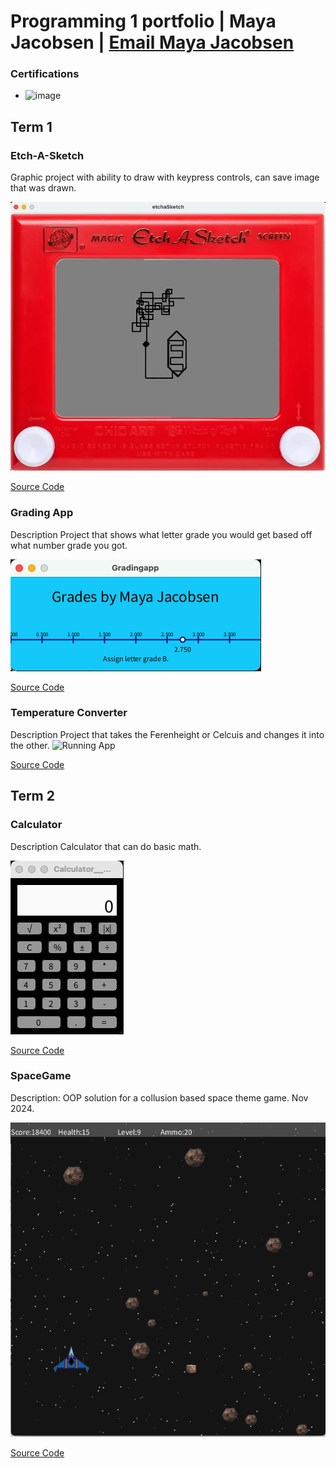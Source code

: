 # Programming 1 portfolio | Maya Jacobsen | [Email Maya Jacobsen](mailto:mayajacobsen9@gmail.com)
### Certifications
- ![image](https://github.com/user-attachments/assets/77d61502-cf99-4f0b-a119-d142fc5c831d)

 
## Term 1
### Etch-A-Sketch

Graphic project with ability to draw with keypress controls, can save image that was drawn.

![Running Appl](https://github.com/9660543/programmingportfolio/blob/main/images/Etch-A-Sketch.png?raw=true)


[Source Code](https://github.com/9660543/programmingportfolio/tree/main/src/term1/Etch-A-Scetch)

### Grading App

Description
Project that shows what letter grade you would get based off what number grade you got.

![Running App](https://github.com/9660543/programmingportfolio/blob/main/images/gradingApp.png?raw=true)


[Source Code](https://github.com/9660543/programmingportfolio/tree/main/src/term1/Gradingapp)

### Temperature Converter

Description
Project that takes the Ferenheight or Celcuis and changes it into the other.
![Running App](https://github.com/user-attachments/assets/e034dc1f-3406-410d-970e-3ae309a0d4ed)


[Source Code](https://github.com/9660543/programmingportfolio/tree/main/src/term1/Code_and_Methods_with_Return)

## Term 2
### Calculator

Description 
Calculator that can do basic math.

![Running App](https://github.com/9660543/programmingportfolio/blob/main/images/calc.png?raw=true)


[Source Code](https://github.com/9660543/programmingportfolio/tree/main/src/term2/Calculator__Maya_Jacobsen)

### SpaceGame
Description: OOP solution for a collusion based space theme game. Nov 2024. 

![Game Play](https://github.com/9660543/programmingportfolio/blob/main/images/Spacegame.png?raw=true)


[Source Code](https://github.com/9660543/programmingportfolio/tree/main/src/term2/SpaceGame)

